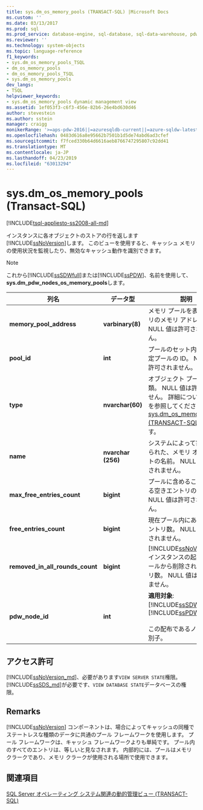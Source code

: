 ```yaml
---
title: sys.dm_os_memory_pools (TRANSACT-SQL) |Microsoft Docs
ms.custom: ''
ms.date: 03/13/2017
ms.prod: sql
ms.prod_service: database-engine, sql-database, sql-data-warehouse, pdw
ms.reviewer: ''
ms.technology: system-objects
ms.topic: language-reference
f1_keywords:
- sys.dm_os_memory_pools_TSQL
- dm_os_memory_pools
- dm_os_memory_pools_TSQL
- sys.dm_os_memory_pools
dev_langs:
- TSQL
helpviewer_keywords:
- sys.dm_os_memory_pools dynamic management view
ms.assetid: 1ef053f3-c6f3-456e-82b6-26e4bd630d46
author: stevestein
ms.author: sstein
manager: craigg
monikerRange: '>=aps-pdw-2016||=azuresqldb-current||=azure-sqldw-latest||>=sql-server-2016||=sqlallproducts-allversions||>=sql-server-linux-2017||=azuresqldb-mi-current'
ms.openlocfilehash: 0483d616a8e95662b7501b1d5de74abd6ad3cfef
ms.sourcegitcommit: f7fced330b64d6616aeb8766747295807c92dd41
ms.translationtype: MT
ms.contentlocale: ja-JP
ms.lasthandoff: 04/23/2019
ms.locfileid: "63013294"
---
```

# <a name="sysdmosmemorypools-transact-sql"></a>sys.dm_os_memory_pools (Transact-SQL)
[!INCLUDE[tsql-appliesto-ss2008-all-md](../../includes/tsql-appliesto-ss2008-all-md.md)]

  インスタンスに各オブジェクトのストアの行を返します[!INCLUDE[ssNoVersion](../../includes/ssnoversion-md.md)]します。 このビューを使用すると、キャッシュ メモリの使用状況を監視したり、無効なキャッシュ動作を識別できます。  
  
> [!NOTE]  
>  これから[!INCLUDE[ssSDWfull](../../includes/sssdwfull-md.md)]または[!INCLUDE[ssPDW](../../includes/sspdw-md.md)]、名前を使用して、 **sys.dm_pdw_nodes_os_memory_pools**します。  
  
|列名|データ型|説明|  
|-----------------|---------------|-----------------|  
|**memory_pool_address**|**varbinary(8)**|メモリ プールを表すエントリのメモリ アドレス。 NULL 値は許可されません。|  
|**pool_id**|**int**|プールのセット内にある特定プールの ID。 NULL 値は許可されません。|  
|**type**|**nvarchar(60)**|オブジェクト プールの種類。 NULL 値は許可されません。 詳細については、次を参照してください。 [sys.dm_os_memory_clerks &#40;TRANSACT-SQL&#41;](../../relational-databases/system-dynamic-management-views/sys-dm-os-memory-clerks-transact-sql.md)します。|  
|**name**|**nvarchar (256)**|システムによって割り当てられた、メモリ オブジェクトの名前。 NULL 値は許可されません。|  
|**max_free_entries_count**|**bigint**|プールに含めることができる空きエントリの最大数。 NULL 値は許可されません。|  
|**free_entries_count**|**bigint**|現在プール内にある空きエントリ数。 NULL 値は許可されません。|  
|**removed_in_all_rounds_count**|**bigint**|[!INCLUDE[ssNoVersion](../../includes/ssnoversion-md.md)] インスタンスの起動後、プールから削除されたエントリ数。 NULL 値は許可されません。|  
|**pdw_node_id**|**int**|**適用対象**: [!INCLUDE[ssSDWfull](../../includes/sssdwfull-md.md)]、 [!INCLUDE[ssPDW](../../includes/sspdw-md.md)]<br /><br /> この配布であるノードの識別子。|  
  
## <a name="permissions"></a>アクセス許可

[!INCLUDE[ssNoVersion_md](../../includes/ssnoversion-md.md)]、必要があります`VIEW SERVER STATE`権限。   
[!INCLUDE[ssSDS_md](../../includes/sssds-md.md)]が必要です、`VIEW DATABASE STATE`データベースの権限。   

## <a name="remarks"></a>Remarks  
 [!INCLUDE[ssNoVersion](../../includes/ssnoversion-md.md)] コンポーネントは、場合によってキャッシュの同種でステートレスな種類のデータに共通のプール フレームワークを使用します。 プール フレームワークは、キャッシュ フレームワークよりも単純です。 プール内のすべてのエントリは、等しいと見なされます。 内部的には、プールはメモリ クラークであり、メモリ クラークが使用される場所で使用できます。  
  
## <a name="see-also"></a>関連項目  
 
  [SQL Server オペレーティング システム関連の動的管理ビュー &#40;TRANSACT-SQL&#41;](../../relational-databases/system-dynamic-management-views/sql-server-operating-system-related-dynamic-management-views-transact-sql.md)  
  
  


